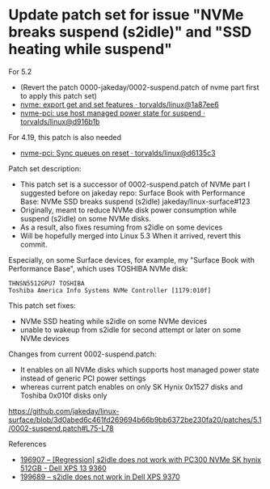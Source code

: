 # Update patch set for issue "NVMe breaks suspend (s2idle)" and "SSD heating while suspend"

For 5.2
- (Revert the patch 0000-jakeday/0002-suspend.patch of nvme part first
to apply this patch set)
- [nvme: export get and set features · torvalds/linux@1a87ee6](https://github.com/torvalds/linux/commit/1a87ee657c530bb2f3e39e4ac184d48f5f959cda)
- [nvme-pci: use host managed power state for suspend · torvalds/linux@d916b1b](https://github.com/torvalds/linux/commit/d916b1be94b6dc8d293abed2451f3062f6af7551#diff-bc4c090f021c046a7d256a3fcf86b7da)

For 4.19, this patch is also needed
- [nvme-pci: Sync queues on reset · torvalds/linux@d6135c3](https://github.com/torvalds/linux/commit/d6135c3a1ec0cddda7b8b8e1b5b4abeeafd98289#diff-bc4c090f021c046a7d256a3fcf86b7da)

Patch set description:
- This patch set is a successor of 0002-suspend.patch of NVMe part I suggested
before on jakeday repo:
Surface Book with Performance Base: NVMe SSD breaks suspend (s2idle)
jakeday/linux-surface#123
- Originally, meant to reduce NVMe disk power consumption
while suspend (s2idle) on some NVMe disks.
- As a result, also fixes resuming from s2idle on some devices
- Will be hopefully merged into Linux 5.3
When it arrived, revert this commit.

Especially, on some Surface devices, for example, my
"Surface Book with Performance Base", which uses TOSHIBA NVMe disk:
```
THNSN5512GPU7 TOSHIBA
Toshiba America Info Systems NVMe Controller [1179:010f]
```
This patch set fixes:
- NVMe SSD heating while s2idle on some NVMe devices
- unable to wakeup from s2idle for second attempt or later on some NVMe devices

Changes from current 0002-suspend.patch:
- It enables on all NVMe disks which supports host managed power state
instead of generic PCI power settings
- whereas current patch enables on only SK Hynix 0x1527 disks and Toshiba 0x010f
disks only

https://github.com/jakeday/linux-surface/blob/3d0abed6c461fd269694b66b9bb6372be230fa20/patches/5.1/0002-suspend.patch#L75-L78




References
- [196907 – [Regression] s2idle does not work with PC300 NVMe SK hynix 512GB - Dell XPS 13 9360](https://bugzilla.kernel.org/show_bug.cgi?id=196907)
- [199689 – s2idle does not work in Dell XPS 9370](https://bugzilla.kernel.org/show_bug.cgi?id=199689)
